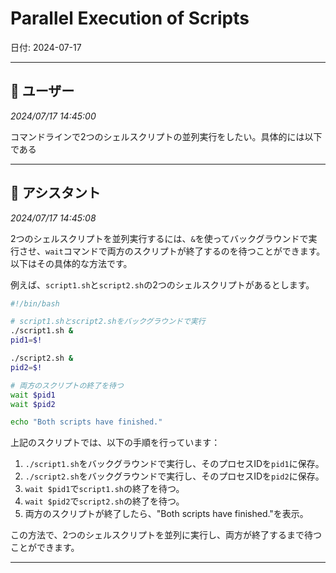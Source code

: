 # Parallel Execution of Scripts

日付: 2024-07-17

---

## 👤 ユーザー
*2024/07/17 14:45:00*

コマンドラインで2つのシェルスクリプトの並列実行をしたい。具体的には以下である

---

## 🤖 アシスタント
*2024/07/17 14:45:08*

2つのシェルスクリプトを並列実行するには、`&`を使ってバックグラウンドで実行させ、`wait`コマンドで両方のスクリプトが終了するのを待つことができます。以下はその具体的な方法です。

例えば、`script1.sh`と`script2.sh`の2つのシェルスクリプトがあるとします。

```bash
#!/bin/bash

# script1.shとscript2.shをバックグラウンドで実行
./script1.sh &
pid1=$!

./script2.sh &
pid2=$!

# 両方のスクリプトの終了を待つ
wait $pid1
wait $pid2

echo "Both scripts have finished."
```

上記のスクリプトでは、以下の手順を行っています：

1. `./script1.sh`をバックグラウンドで実行し、そのプロセスIDを`pid1`に保存。
2. `./script2.sh`をバックグラウンドで実行し、そのプロセスIDを`pid2`に保存。
3. `wait $pid1`で`script1.sh`の終了を待つ。
4. `wait $pid2`で`script2.sh`の終了を待つ。
5. 両方のスクリプトが終了したら、"Both scripts have finished."を表示。

この方法で、2つのシェルスクリプトを並列に実行し、両方が終了するまで待つことができます。

---
